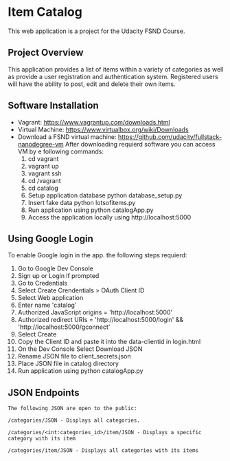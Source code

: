 
# Item Catalog
This web application is a project for the Udacity FSND Course.

## Project Overview
This application  provides a list of items within a variety of categories
as well as provide a user registration and authentication system.
Registered users will have the ability to post, edit and delete their own items.

## Software	Installation

   * Vagrant:	https://www.vagrantup.com/downloads.html
   * Virtual Machine:	https://www.virtualbox.org/wiki/Downloads
   * Download	a	FSND	virtual	machine:	https://github.com/udacity/fullstack-nanodegree-vm
   After downloading requierd software you can access VM by e	following	commands:
      1) cd vagrant
      2) vagrant	up
      3) vagrant	ssh
      4) cd	/vagrant
      5) cd catalog
      6) Setup application database python database_setup.py
      7) Insert fake data python lotsofitems.py
      8) Run application using python catalogApp.py
      9) Access the application locally using http://localhost:5000

## 	Using Google Login
To enable Google login in the app. the following steps requierd:

 1)	Go to Google Dev Console
 2)	Sign up or Login if prompted
 3)	Go to Credentials
 4)	Select Create Crendentials > OAuth Client ID
 5)	Select Web application
 6)	Enter name 'catalog'
 7)	Authorized JavaScript origins = 'http://localhost:5000'
 8)	Authorized redirect URIs = 'http://localhost:5000/login' && 'http://localhost:5000/gconnect'
 9)	Select Create
 10)	Copy the Client ID and paste it into the data-clientid in login.html
 11)	On the Dev Console Select Download JSON
 12)	Rename JSON file to client_secrets.json
 13)	Place JSON file in catalog directory
 14)	Run application using python catalogApp.py


## JSON Endpoints
    The following JSON are open to the public:

    /categories/JSON - Displays all categories.

    /categories/<int:categories_id>/item/JSON - Displays a specific category with its item
  
    /categories/item/JSON - Displays all categories with its items
